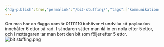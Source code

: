 ```yaml
---
{"dg-publish":true,"permalink":"/bit-stuffing/","tags":["kommunikationssystem"]}
---
```


Om man har en flagga som är 01111110 behöver vi undvika att payloaden innehåller 6 ettor på rad. I sändaren sätter man då in en nolla efter 5 ettor, och i mottagaren tar man bort den bit som följer efter 5 ettor.
![bit stuffing.png](/img/user/images/bit%20stuffing.png)